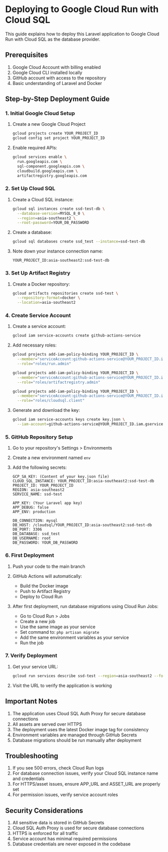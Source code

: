 # Deploying to Google Cloud Run with Cloud SQL

This guide explains how to deploy this Laravel application to Google Cloud Run with Cloud SQL as the database provider.

## Prerequisites

1. Google Cloud Account with billing enabled
2. Google Cloud CLI installed locally
3. GitHub account with access to the repository
4. Basic understanding of Laravel and Docker

## Step-by-Step Deployment Guide

### 1. Initial Google Cloud Setup

1. Create a new Google Cloud Project
   ```bash
   gcloud projects create YOUR_PROJECT_ID
   gcloud config set project YOUR_PROJECT_ID
   ```

2. Enable required APIs:
   ```bash
   gcloud services enable \
     run.googleapis.com \
     sql-component.googleapis.com \
     cloudbuild.googleapis.com \
     artifactregistry.googleapis.com
   ```

### 2. Set Up Cloud SQL

1. Create a Cloud SQL instance:
   ```bash
   gcloud sql instances create ssd-test-db \
     --database-version=MYSQL_8_0 \
     --region=asia-southeast2 \
     --root-password=YOUR_DB_PASSWORD
   ```

2. Create a database:
   ```bash
   gcloud sql databases create ssd_test --instance=ssd-test-db
   ```

3. Note down your instance connection name:
   ```
   YOUR_PROJECT_ID:asia-southeast2:ssd-test-db
   ```

### 3. Set Up Artifact Registry

1. Create a Docker repository:
   ```bash
   gcloud artifacts repositories create ssd-test \
     --repository-format=docker \
     --location=asia-southeast2
   ```

### 4. Create Service Account

1. Create a service account:
   ```bash
   gcloud iam service-accounts create github-actions-service
   ```

2. Add necessary roles:
   ```bash
   gcloud projects add-iam-policy-binding YOUR_PROJECT_ID \
     --member="serviceAccount:github-actions-service@YOUR_PROJECT_ID.iam.gserviceaccount.com" \
     --role="roles/run.admin"

   gcloud projects add-iam-policy-binding YOUR_PROJECT_ID \
     --member="serviceAccount:github-actions-service@YOUR_PROJECT_ID.iam.gserviceaccount.com" \
     --role="roles/artifactregistry.admin"

   gcloud projects add-iam-policy-binding YOUR_PROJECT_ID \
     --member="serviceAccount:github-actions-service@YOUR_PROJECT_ID.iam.gserviceaccount.com" \
     --role="roles/cloudsql.client"
   ```

3. Generate and download the key:
   ```bash
   gcloud iam service-accounts keys create key.json \
     --iam-account=github-actions-service@YOUR_PROJECT_ID.iam.gserviceaccount.com
   ```

### 5. GitHub Repository Setup

1. Go to your repository's Settings > Environments
2. Create a new environment named `env`
3. Add the following secrets:

   ```
   GCP_SA_KEY: (Content of your key.json file)
   CLOUD_SQL_INSTANCE: YOUR_PROJECT_ID:asia-southeast2:ssd-test-db
   PROJECT_ID: YOUR_PROJECT_ID
   REGION: asia-southeast2
   SERVICE_NAME: ssd-test

   APP_KEY: (Your Laravel app key)
   APP_DEBUG: false
   APP_ENV: production
   
   DB_CONNECTION: mysql
   DB_HOST: /cloudsql/YOUR_PROJECT_ID:asia-southeast2:ssd-test-db
   DB_PORT: 3306
   DB_DATABASE: ssd_test
   DB_USERNAME: root
   DB_PASSWORD: YOUR_DB_PASSWORD
   ```

### 6. First Deployment

1. Push your code to the main branch
2. GitHub Actions will automatically:
   - Build the Docker image
   - Push to Artifact Registry
   - Deploy to Cloud Run

3. After first deployment, run database migrations using Cloud Run Jobs:
   - Go to Cloud Run > Jobs
   - Create a new job
   - Use the same image as your service
   - Set command to: `php artisan migrate`
   - Add the same environment variables as your service
   - Run the job

### 7. Verify Deployment

1. Get your service URL:
   ```bash
   gcloud run services describe ssd-test --region=asia-southeast2 --format='value(status.url)'
   ```

2. Visit the URL to verify the application is working

## Important Notes

1. The application uses Cloud SQL Auth Proxy for secure database connections
2. All assets are served over HTTPS
3. The deployment uses the latest Docker image tag for consistency
4. Environment variables are managed through GitHub Secrets
5. Database migrations should be run manually after deployment

## Troubleshooting

1. If you see 500 errors, check Cloud Run logs
2. For database connection issues, verify your Cloud SQL instance name and credentials
3. For HTTPS/asset issues, ensure APP_URL and ASSET_URL are properly set
4. For permission issues, verify service account roles

## Security Considerations

1. All sensitive data is stored in GitHub Secrets
2. Cloud SQL Auth Proxy is used for secure database connections
3. HTTPS is enforced for all traffic
4. Service account has minimal required permissions
5. Database credentials are never exposed in the codebase
